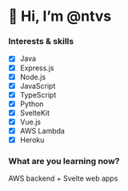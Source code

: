 # 👋 Hi, I’m @ntvs

### Interests & skills
- [x] Java
- [x] Express.js
- [X] Node.js
- [X] JavaScript
- [x] TypeScript
- [x] Python
- [x] SvelteKit
- [x] Vue.js
- [x] AWS Lambda
- [x] Heroku

### What are you learning now?
AWS backend + Svelte web apps

<!---
Currently, I'm learning how to make web applications with Vue.js and learning how to port them to the desktop with Electron.js.

ntvs/ntvs is a ✨ special ✨ repository because its `README.md` (this file) appears on your GitHub profile.
You can click the Preview link to take a look at your changes.

- 👋 Hi, I’m @ntvs
- 👀 I’m interested in ...
- 🌱 I’m currently learning ...
- 💞️ I’m looking to collaborate on ...
- 📫 How to reach me ...

--->
